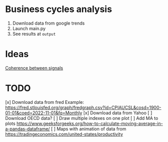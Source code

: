 # Business cycles analysis

1. Download data from google trends
4. Launch main.py
5. See results at `output`

# Ideas

[Coherence between signals](https://matplotlib.org/stable/gallery/lines_bars_and_markers/cohere.html#sphx-glr-gallery-lines-bars-and-markers-cohere-py)

# TODO

[x] Download data from fred
Example: https://fred.stlouisfed.org/graph/fredgraph.csv?id=CPIAUCSL&cosd=1900-01-01&coed=2022-11-01&fq=Monthly
[x] Download data from Yahoo
[ ] Download OECD data?
[ ] Draw multiple indexes on one plot
[ ] Add MA to plots https://www.geeksforgeeks.org/how-to-calculate-moving-average-in-a-pandas-dataframe/
[ ] Maps with animation of data from https://tradingeconomics.com/united-states/productivity

